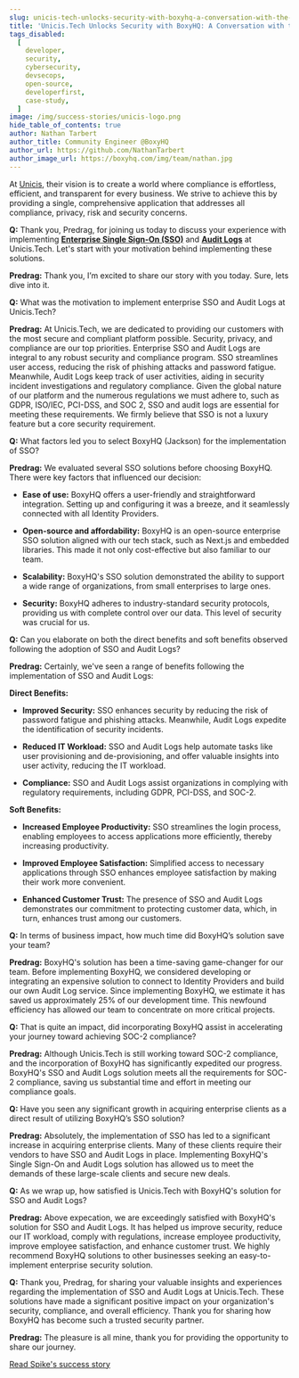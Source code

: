 ```yaml
---
slug: unicis-tech-unlocks-security-with-boxyhq-a-conversation-with-the-founder
title: 'Unicis.Tech Unlocks Security with BoxyHQ: A Conversation with the Founder'
tags_disabled:
  [
    developer,
    security,
    cybersecurity,
    devsecops,
    open-source,
    developerfirst,
    case-study,
  ]
image: /img/success-stories/unicis-logo.png
hide_table_of_contents: true
author: Nathan Tarbert
author_title: Community Engineer @BoxyHQ
author_url: https://github.com/NathanTarbert
author_image_url: https://boxyhq.com/img/team/nathan.jpg
---
```


At [Unicis](https://www.unicis.tech/), their vision is to create a world where compliance is effortless, efficient, and transparent for every business. We strive to achieve this by providing a single, comprehensive application that addresses all compliance, privacy, risk and security concerns.

**Q:** Thank you, Predrag, for joining us today to discuss your experience with implementing **[Enterprise Single Sign-On (SSO)](https://boxyhq.com/enterprise-sso)** and **[Audit Logs](https://boxyhq.com/audit-logs)** at Unicis.Tech. Let's start with your motivation behind implementing these solutions.

**Predrag:** Thank you, I’m excited to share our story with you today. Sure, lets dive into it.

**Q:** What was the motivation to implement enterprise SSO and Audit Logs at Unicis.Tech?

**Predrag:** At Unicis.Tech, we are dedicated to providing our customers with the most secure and compliant platform possible. Security, privacy, and compliance are our top priorities. Enterprise SSO and Audit Logs are integral to any robust security and compliance program. SSO streamlines user access, reducing the risk of phishing attacks and password fatigue. Meanwhile, Audit Logs keep track of user activities, aiding in security incident investigations and regulatory compliance. Given the global nature of our platform and the numerous regulations we must adhere to, such as GDPR, ISO/IEC, PCI-DSS, and SOC 2, SSO and audit logs are essential for meeting these requirements. We firmly believe that SSO is not a luxury feature but a core security requirement.

**Q:** What factors led you to select BoxyHQ (Jackson) for the implementation of SSO?

**Predrag:** We evaluated several SSO solutions before choosing BoxyHQ. There were key factors that influenced our decision:

- **Ease of use:** BoxyHQ offers a user-friendly and straightforward integration. Setting up and configuring it was a breeze, and it seamlessly connected with all Identity Providers.

- **Open-source and affordability:** BoxyHQ is an open-source enterprise SSO solution aligned with our tech stack, such as Next.js and embedded libraries. This made it not only cost-effective but also familiar to our team.

- **Scalability:** BoxyHQ's SSO solution demonstrated the ability to support a wide range of organizations, from small enterprises to large ones.

- **Security:** BoxyHQ adheres to industry-standard security protocols, providing us with complete control over our data. This level of security was crucial for us.

**Q:** Can you elaborate on both the direct benefits and soft benefits observed following the adoption of SSO and Audit Logs?

**Predrag:** Certainly, we've seen a range of benefits following the implementation of SSO and Audit Logs:

**Direct Benefits:**

- **Improved Security:** SSO enhances security by reducing the risk of password fatigue and phishing attacks. Meanwhile, Audit Logs expedite the identification of security incidents.

- **Reduced IT Workload:** SSO and Audit Logs help automate tasks like user provisioning and de-provisioning, and offer valuable insights into user activity, reducing the IT workload.

- **Compliance:** SSO and Audit Logs assist organizations in complying with regulatory requirements, including GDPR, PCI-DSS, and SOC-2.

**Soft Benefits:**

- **Increased Employee Productivity:** SSO streamlines the login process, enabling employees to access applications more efficiently, thereby increasing productivity.

- **Improved Employee Satisfaction:** Simplified access to necessary applications through SSO enhances employee satisfaction by making their work more convenient.

- **Enhanced Customer Trust:** The presence of SSO and Audit Logs demonstrates our commitment to protecting customer data, which, in turn, enhances trust among our customers.

**Q:** In terms of business impact, how much time did BoxyHQ’s solution save your team?

**Predrag:** BoxyHQ's solution has been a time-saving game-changer for our team. Before implementing BoxyHQ, we considered developing or integrating an expensive solution to connect to Identity Providers and build our own Audit Log service. Since implementing BoxyHQ, we estimate it has saved us approximately 25% of our development time. This newfound efficiency has allowed our team to concentrate on more critical projects.

**Q:** That is quite an impact, did incorporating BoxyHQ assist in accelerating your journey toward achieving SOC-2 compliance?

**Predrag:** Although Unicis.Tech is still working toward SOC-2 compliance, and the incorporation of BoxyHQ has significantly expedited our progress. BoxyHQ's SSO and Audit Logs solution meets all the requirements for SOC-2 compliance, saving us substantial time and effort in meeting our compliance goals.

**Q:** Have you seen any significant growth in acquiring enterprise clients as a direct result of utilizing BoxyHQ’s SSO solution?

**Predrag:** Absolutely, the implementation of SSO has led to a significant increase in acquiring enterprise clients. Many of these clients require their vendors to have SSO and Audit Logs in place. Implementing BoxyHQ's Single Sign-On and Audit Logs solution has allowed us to meet the demands of these large-scale clients and secure new deals.

**Q:** As we wrap up, how satisfied is Unicis.Tech with BoxyHQ's solution for SSO and Audit Logs?

**Predrag:** Above expecation, we are exceedingly satisfied with BoxyHQ's solution for SSO and Audit Logs. It has helped us improve security, reduce our IT workload, comply with regulations, increase employee productivity, improve employee satisfaction, and enhance customer trust. We highly recommend BoxyHQ solutions to other businesses seeking an easy-to-implement enterprise security solution.

**Q:** Thank you, Predrag, for sharing your valuable insights and experiences regarding the implementation of SSO and Audit Logs at Unicis.Tech. These solutions have made a significant positive impact on your organization's security, compliance, and overall efficiency. Thank you for sharing how BoxyHQ has become such a trusted security partner.

**Predrag:** The pleasure is all mine, thank you for providing the opportunity to share our journey.

<div style={{ textAlign: "center" }}>
  <a href="/success-stories/boxyhqs-sso-&-audit-logs-accelerate-unicis-towards-soc2-compliance" className="button button-primary">Read Spike's success story</a>
</div>
